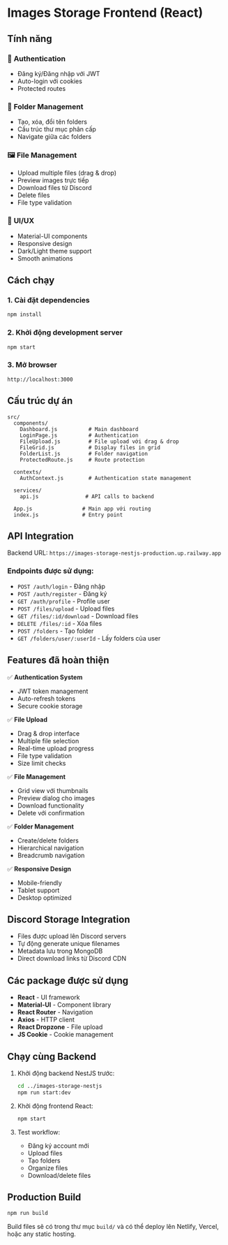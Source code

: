 # Images Storage Frontend (React)

## Tính năng

### 🔐 **Authentication**

- Đăng ký/Đăng nhập với JWT
- Auto-login với cookies
- Protected routes

### 📁 **Folder Management**

- Tạo, xóa, đổi tên folders
- Cấu trúc thư mục phân cấp
- Navigate giữa các folders

### 🖼️ **File Management**

- Upload multiple files (drag & drop)
- Preview images trực tiếp
- Download files từ Discord
- Delete files
- File type validation

### 🎨 **UI/UX**

- Material-UI components
- Responsive design
- Dark/Light theme support
- Smooth animations

## Cách chạy

### 1. Cài đặt dependencies

```bash
npm install
```

### 2. Khởi động development server

```bash
npm start
```

### 3. Mở browser

```
http://localhost:3000
```

## Cấu trúc dự án

```
src/
  components/
    Dashboard.js          # Main dashboard
    LoginPage.js          # Authentication
    FileUpload.js         # File upload với drag & drop
    FileGrid.js           # Display files in grid
    FolderList.js         # Folder navigation
    ProtectedRoute.js     # Route protection

  contexts/
    AuthContext.js        # Authentication state management

  services/
    api.js               # API calls to backend

  App.js                # Main app với routing
  index.js              # Entry point
```

## API Integration

Backend URL: `https://images-storage-nestjs-production.up.railway.app`

### Endpoints được sử dụng:

- `POST /auth/login` - Đăng nhập
- `POST /auth/register` - Đăng ký
- `GET /auth/profile` - Profile user
- `POST /files/upload` - Upload files
- `GET /files/:id/download` - Download files
- `DELETE /files/:id` - Xóa files
- `POST /folders` - Tạo folder
- `GET /folders/user/:userId` - Lấy folders của user

## Features đã hoàn thiện

✅ **Authentication System**

- JWT token management
- Auto-refresh tokens
- Secure cookie storage

✅ **File Upload**

- Drag & drop interface
- Multiple file selection
- Real-time upload progress
- File type validation
- Size limit checks

✅ **File Management**

- Grid view với thumbnails
- Preview dialog cho images
- Download functionality
- Delete với confirmation

✅ **Folder Management**

- Create/delete folders
- Hierarchical navigation
- Breadcrumb navigation

✅ **Responsive Design**

- Mobile-friendly
- Tablet support
- Desktop optimized

## Discord Storage Integration

- Files được upload lên Discord servers
- Tự động generate unique filenames
- Metadata lưu trong MongoDB
- Direct download links từ Discord CDN

## Các package được sử dụng

- **React** - UI framework
- **Material-UI** - Component library
- **React Router** - Navigation
- **Axios** - HTTP client
- **React Dropzone** - File upload
- **JS Cookie** - Cookie management

## Chạy cùng Backend

1. Khởi động backend NestJS trước:

   ```bash
   cd ../images-storage-nestjs
   npm run start:dev
   ```

2. Khởi động frontend React:

   ```bash
   npm start
   ```

3. Test workflow:
   - Đăng ký account mới
   - Upload files
   - Tạo folders
   - Organize files
   - Download/delete files

## Production Build

```bash
npm run build
```

Build files sẽ có trong thư mục `build/` và có thể deploy lên Netlify, Vercel, hoặc any static hosting.
